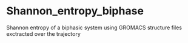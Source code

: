 # Shannon_entropy_biphase
Shannon entropy of a biphasic system using GROMACS structure files exctracted over the trajectory
